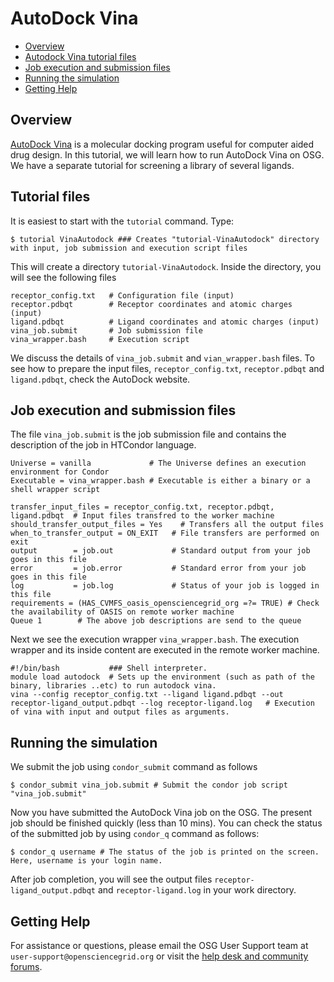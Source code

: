 # AutoDock Vina

 * [Overview](##overview)
 * [Autodock Vina tutorial files](##autodock-vina-tutorial-files)
 * [Job execution and submission files](##job-execution-and-submission-files)
 * [Running the simulation](##running-the-simulation)
 * [Getting Help](##getting-help)


## Overview
[AutoDock Vina](http://vina.scripps.edu/) is a molecular docking program useful for computer aided drug design.  In this tutorial, we will learn how to run AutoDock Vina on OSG.  We have a separate tutorial for screening a library of several ligands.

## Tutorial files

It is easiest to start with the `tutorial` command. Type:

	$ tutorial VinaAutodock ### Creates "tutorial-VinaAutodock" directory with input, job submission and execution script files

This will create a directory `tutorial-VinaAutodock`. Inside the directory, you will see the following files

	receptor_config.txt   # Configuration file (input)
	receptor.pdbqt        # Receptor coordinates and atomic charges (input)
	ligand.pdbqt          # Ligand coordinates and atomic charges (input)
	vina_job.submit       # Job submission file
	vina_wrapper.bash     # Execution script

We discuss the details of  `vina_job.submit` and `vian_wrapper.bash` files. To see how to prepare the input files, `receptor_config.txt`,  `receptor.pdbqt` and `ligand.pdbqt`, check the AutoDock website.

## Job execution and submission files

The file `vina_job.submit` is the job submission file and contains the description of the job in HTCondor language. 

	Universe = vanilla             # The Universe defines an execution environment for Condor 
	Executable = vina_wrapper.bash # Executable is either a binary or a shell wrapper script
	 
	transfer_input_files = receptor_config.txt, receptor.pdbqt, ligand.pdbqt  # Input files transfred to the worker machine
	should_transfer_output_files = Yes    # Transfers all the output files
	when_to_transfer_output = ON_EXIT   # File transfers are performed on exit 
	output        = job.out             # Standard output from your job goes in this file
	error         = job.error           # Standard error from your job goes in this file
	log           = job.log             # Status of your job is logged in this file
	requirements = (HAS_CVMFS_oasis_opensciencegrid_org =?= TRUE) # Check the availability of OASIS on remote worker machine
	Queue 1        # The above job descriptions are send to the queue


Next we see the execution wrapper  `vina_wrapper.bash`. The execution wrapper and its inside content are executed in the remote worker machine.


	#!/bin/bash           ### Shell interpreter.
	module load autodock  # Sets up the environment (such as path of the binary, libraries ..etc) to run autodock vina.
	vina --config receptor_config.txt --ligand ligand.pdbqt --out receptor-ligand_output.pdbqt --log receptor-ligand.log   # Execution of vina with input and output files as arguments.
	
## Running the simulation
		
We submit the job using `condor_submit` command as follows

	$ condor_submit vina_job.submit # Submit the condor job script "vina_job.submit"
	
Now you have submitted the AutoDock Vina job on the OSG.  The present job should be finished quickly (less than 10 mins). You can check the status of the submitted job by using `condor_q` command as follows:

	$ condor_q username # The status of the job is printed on the screen. Here, username is your login name.

After job completion, you will see the output files `receptor-ligand_output.pdbqt` and `receptor-ligand.log` in your work directory.
		
## Getting Help
For assistance or questions, please email the OSG User Support team  at `user-support@opensciencegrid.org` or visit the [help desk and community forums](http://support.opensciencegrid.org).
